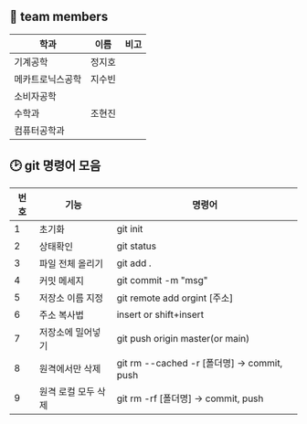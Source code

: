 ## 🔰 team members
| 학과 | 이름 | 비고 |
| ---- | ---- | ---- |
| 기계공학 | 정지호 |  |
| 메카트로닉스공학| 지수빈 |  |
| 소비자공학 |  |  |
| 수학과 | 조현진 |
| 컴퓨터공학과 | | |
## 🕑 git 명령어 모음

| 번호 | 기능 | 명령어 |
| -- | --- | ------------ |
| 1 | 초기화 | git init |
| 2 | 상태확인 | git status |
| 3 | 파일 전체 올리기 | git add .  |
| 4 | 커밋 메세지 | git commit -m "msg" |
| 5 | 저장소 이름 지정 | git remote add orgint [주소] |
| 6 | 주소 복사법 | insert or shift+insert |
| 7 | 저장소에 밀어넣기 | git push origin master(or main) |
| 8 | 원격에서만 삭제 | git rm --cached -r [폴더명] -> commit, push |
| 9 | 원격 로컬 모두 삭제 | git rm -rf [폴더명] -> commit, push |
